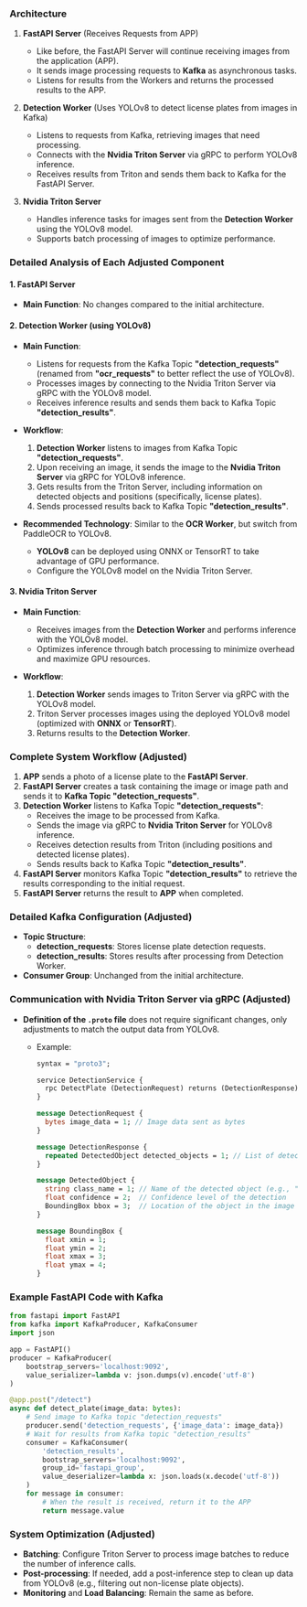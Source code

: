 ### **Architecture**

1. **FastAPI Server** (Receives Requests from APP)

   - Like before, the FastAPI Server will continue receiving images from the application (APP).
   - It sends image processing requests to **Kafka** as asynchronous tasks.
   - Listens for results from the Workers and returns the processed results to the APP.

2. **Detection Worker** (Uses YOLOv8 to detect license plates from images in Kafka)

   - Listens to requests from Kafka, retrieving images that need processing.
   - Connects with the **Nvidia Triton Server** via gRPC to perform YOLOv8 inference.
   - Receives results from Triton and sends them back to Kafka for the FastAPI Server.

3. **Nvidia Triton Server**
   - Handles inference tasks for images sent from the **Detection Worker** using the YOLOv8 model.
   - Supports batch processing of images to optimize performance.

### **Detailed Analysis of Each Adjusted Component**

#### **1. FastAPI Server**

- **Main Function**: No changes compared to the initial architecture.

#### **2. Detection Worker** (using YOLOv8)

- **Main Function**:

  - Listens for requests from the Kafka Topic **"detection_requests"** (renamed from **"ocr_requests"** to better reflect the use of YOLOv8).
  - Processes images by connecting to the Nvidia Triton Server via gRPC with the YOLOv8 model.
  - Receives inference results and sends them back to Kafka Topic **"detection_results"**.

- **Workflow**:

  1. **Detection Worker** listens to images from Kafka Topic **"detection_requests"**.
  2. Upon receiving an image, it sends the image to the **Nvidia Triton Server** via gRPC for YOLOv8 inference.
  3. Gets results from the Triton Server, including information on detected objects and positions (specifically, license plates).
  4. Sends processed results back to Kafka Topic **"detection_results"**.

- **Recommended Technology**: Similar to the **OCR Worker**, but switch from PaddleOCR to YOLOv8.
  - **YOLOv8** can be deployed using ONNX or TensorRT to take advantage of GPU performance.
  - Configure the YOLOv8 model on the Nvidia Triton Server.

#### **3. Nvidia Triton Server**

- **Main Function**:

  - Receives images from the **Detection Worker** and performs inference with the YOLOv8 model.
  - Optimizes inference through batch processing to minimize overhead and maximize GPU resources.

- **Workflow**:

  1. **Detection Worker** sends images to Triton Server via gRPC with the YOLOv8 model.
  2. Triton Server processes images using the deployed YOLOv8 model (optimized with **ONNX** or **TensorRT**).
  3. Returns results to the **Detection Worker**.

### **Complete System Workflow (Adjusted)**

1. **APP** sends a photo of a license plate to the **FastAPI Server**.
2. **FastAPI Server** creates a task containing the image or image path and sends it to **Kafka Topic "detection_requests"**.
3. **Detection Worker** listens to Kafka Topic **"detection_requests"**:
   - Receives the image to be processed from Kafka.
   - Sends the image via gRPC to **Nvidia Triton Server** for YOLOv8 inference.
   - Receives detection results from Triton (including positions and detected license plates).
   - Sends results back to Kafka Topic **"detection_results"**.
4. **FastAPI Server** monitors Kafka Topic **"detection_results"** to retrieve the results corresponding to the initial request.
5. **FastAPI Server** returns the result to **APP** when completed.

### **Detailed Kafka Configuration (Adjusted)**

- **Topic Structure**:
  - **detection_requests**: Stores license plate detection requests.
  - **detection_results**: Stores results after processing from Detection Worker.
- **Consumer Group**: Unchanged from the initial architecture.

### **Communication with Nvidia Triton Server via gRPC (Adjusted)**

- **Definition of the `.proto` file** does not require significant changes, only adjustments to match the output data from YOLOv8.

  - Example:

    ```proto
    syntax = "proto3";

    service DetectionService {
      rpc DetectPlate (DetectionRequest) returns (DetectionResponse);
    }

    message DetectionRequest {
      bytes image_data = 1; // Image data sent as bytes
    }

    message DetectionResponse {
      repeated DetectedObject detected_objects = 1; // List of detected objects
    }

    message DetectedObject {
      string class_name = 1; // Name of the detected object (e.g., "license_plate")
      float confidence = 2;  // Confidence level of the detection
      BoundingBox bbox = 3;  // Location of the object in the image
    }

    message BoundingBox {
      float xmin = 1;
      float ymin = 2;
      float xmax = 3;
      float ymax = 4;
    }
    ```

### **Example FastAPI Code with Kafka**

```python
from fastapi import FastAPI
from kafka import KafkaProducer, KafkaConsumer
import json

app = FastAPI()
producer = KafkaProducer(
    bootstrap_servers='localhost:9092',
    value_serializer=lambda v: json.dumps(v).encode('utf-8')
)

@app.post("/detect")
async def detect_plate(image_data: bytes):
    # Send image to Kafka topic "detection_requests"
    producer.send('detection_requests', {'image_data': image_data})
    # Wait for results from Kafka topic "detection_results"
    consumer = KafkaConsumer(
        'detection_results',
        bootstrap_servers='localhost:9092',
        group_id='fastapi_group',
        value_deserializer=lambda x: json.loads(x.decode('utf-8'))
    )
    for message in consumer:
        # When the result is received, return it to the APP
        return message.value
```

### **System Optimization (Adjusted)**

- **Batching**: Configure Triton Server to process image batches to reduce the number of inference calls.
- **Post-processing**: If needed, add a post-inference step to clean up data from YOLOv8 (e.g., filtering out non-license plate objects).
- **Monitoring** and **Load Balancing**: Remain the same as before.
